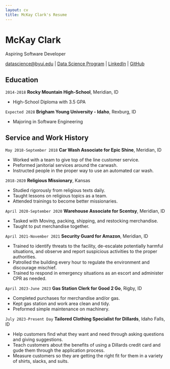 ```yaml
---
layout: cv
title: McKay Clark's Resume
---
```

# McKay Clark
Aspiring Software Developer

<div id="webaddress">
<a href="datascience@byui.edu">datascience@byui.edu</a>
| <a href="https://byuidatascience.github.io/development.html">Data Science Program</a>
| <a href="https://www.linkedin.com/groups/13537407/">LinkedIn</a>
| <a href="https://github.com/byuids-resumes">GitHub</a>
</div>


## Education

`2014-2018`
__Rocky Mountain High-School__, Meridian, ID

- High-School Diploma with 3.5 GPA

`Expected 2028`
__Brigham Young University - Idaho__, Rexburg, ID

- Majoring in Software Engineering


## Service and Work History

`May 2018-September 2018`
__Car Wash Associate for Epic Shine__, Meridian, ID

- Worked with a team to give top of the line customer service.
- Preformed janitorial services around the carwash.
- Instructed people in the proper way to use an automated car wash.

`2018-2020`
__Religious Missionary__, Kansas

- Studied rigorously from religious texts daily.
- Taught lessons on religious topics as a team.
- Attended trainings to become better missionaries.

`April 2020-September 2020`
__Warehouse Associate for Scentsy__, Meridian, ID

- Tasked with Moving, packing, shipping, and restocking merchandise.
- Taught to put merchandise together.

`April 2021-November 2021`
__Security Guard for Amazon__, Meridian, ID

- Trained to identify threats to the facility, de-escalate potentially harmful situations, and observe and report suspicious activities to the proper authorities.
- Patrolled the building every hour to regulate the environment and discourage mischief.
- Trained to respond in emergency situations as an escort and administer CPR as needed.

`April 2023-June 2023`
__Gas Station Clerk for Good 2 Go__, Rigby, ID

- Completed purchases for merchandise and/or gas.
- Kept gas station and work area clean and tidy.
- Preformed simple maintenance on machinery.

`July 2023-Present Day`
__Tailored Clothing Specialist for Dillards__, Idaho Falls, ID

- Help customers find what they want and need through asking questions and giving suggestions.
- Teach customers about the benefits of using a Dillards credit card and gude them through the application process.
- Measure customers so they are getting the right fit for them in a variety of shirts, slacks, and suits.

<!-- ### Footer

Last updated: January 2024 -->



